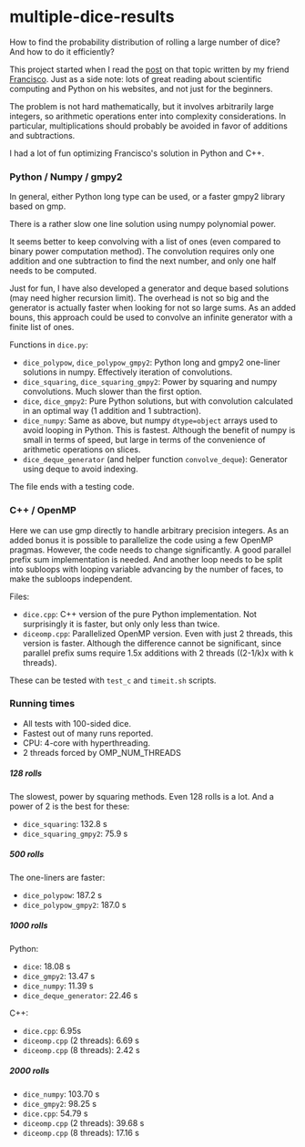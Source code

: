 # multiple-dice-results

How to find the probability distribution of rolling a large number of dice? And how to do it efficiently?

This project started when I read the [post](http://www.tizona-sci.com/2011/07/case-study-fast-scripts-for.html) on that topic written by my friend [Francisco](http://blancosilva.github.io). Just as a side note: lots of great reading about scientific computing and Python on his websites, and not just for the beginners.

The problem is not hard mathematically, but it involves arbitrarily large integers, so arithmetic operations enter into complexity considerations. In particular, multiplications should probably be avoided in favor of additions and subtractions.

I had a lot of fun optimizing Francisco's solution in Python and C++.

### Python / Numpy / gmpy2
In general, either Python long type can be used, or a faster gmpy2 library based on gmp.

There is a rather slow one line solution using numpy polynomial power.

It seems better to keep convolving with a list of ones (even compared to binary power computation method). The convolution requires only one addition and one subtraction to find the next number, and only one half needs to be computed.

Just for fun, I have also developed a generator and deque based solutions (may need higher recursion limit). The overhead is not so big and the generator is actually faster when looking for not so large sums. As an added bouns, this approach could be used to convolve an infinite generator with a finite list of ones.

Functions in `dice.py`:
* `dice_polypow`, `dice_polypow_gmpy2`: Python long and gmpy2 one-liner solutions in numpy. Effectively iteration of convolutions.
* `dice_squaring`, `dice_squaring_gmpy2`: Power by squaring and numpy convolutions. Much slower than the first option.
* `dice`, `dice_gmpy2`: Pure Python solutions, but with convolution calculated in an optimal way (1 addition and 1 subtraction).
* `dice_numpy`: Same as above, but numpy `dtype=object` arrays used to avoid looping in Python. This is fastest. Although the benefit of numpy is small in terms of speed, but large in terms of the convenience of arithmetic operations on slices.
* `dice_deque_generator` (and helper function `convolve_deque`): Generator using deque to avoid indexing.

The file ends with a testing code.

### C++ / OpenMP
Here we can use gmp directly to handle arbitrary precision integers. As an added bonus it is possible to parallelize the code using a few OpenMP pragmas. However, the code needs to change significantly. A good parallel prefix sum implementation is needed. And another loop needs to be split into subloops with looping variable advancing by the number of faces, to make the subloops independent.

Files:
* `dice.cpp`: C++ version of the pure Python implementation. Not surprisingly it is faster, but only only less than twice.
* `diceomp.cpp`: Parallelized OpenMP version. Even with just 2 threads, this version is faster. Although the difference cannot be significant, since parallel prefix sums require 1.5x additions with 2 threads ((2-1/k)x with k threads). 

These can be tested with `test_c` and `timeit.sh` scripts.

### Running times
* All tests with 100-sided dice. 
* Fastest out of many runs reported.
* CPU: 4-core with hyperthreading. 
* 2 threads forced by OMP_NUM_THREADS

##### 128 rolls
The slowest, power by squaring methods. Even 128 rolls is a lot. And a power of 2 is the best for these:
* `dice_squaring`: 132.8 s
* `dice_squaring_gmpy2`: 75.9 s

##### 500 rolls
The one-liners are faster:
* `dice_polypow`: 187.2 s
* `dice_polypow_gmpy2`: 187.0 s

##### 1000 rolls
Python:
* `dice`: 18.08 s
* `dice_gmpy2`: 13.47 s
* `dice_numpy`: 11.39 s
* `dice_deque_generator`: 22.46 s

C++:
* `dice.cpp`: 6.95s
* `diceomp.cpp` (2 threads): 6.69 s
* `diceomp.cpp` (8 threads): 2.42 s

##### 2000 rolls
* `dice_numpy`: 103.70 s
* `dice_gmpy2`: 98.25 s
* `dice.cpp`: 54.79 s
* `diceomp.cpp` (2 threads): 39.68 s
* `diceomp.cpp` (8 threads): 17.16 s

